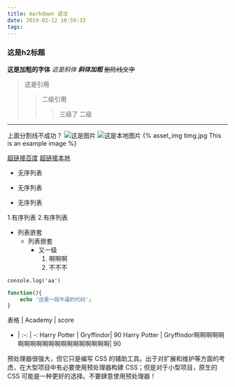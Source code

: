 ```yaml
---
title: markdown 语法
date: 2019-02-12 10:59:33
tags:
---
```


### 这是h2标题
**这是加粗的字体**
*这是斜体*
***斜体加粗***
~~删除线文字~~

>这是引用
>>二级引用
>>>三级了
>>二级

****
上面分割线不成功？
![这是图片](https://timgsa.baidu.com/timg?image&quality=80&size=b9999_10000&sec=1529733303471&di=451ddd05dd47323e509db124d5611b17&imgtype=0&src=http%3A%2F%2Fimg.25pp.com%2Fuploadfile%2Fsoft%2Fimages%2F2013%2F0103%2F20130103033541695.jpg "这是title")
![这是本地图片](timg.jpg)
{% asset_img timg.jpg This is an example image %}


[超链接百度](http://www.baidu.com "这是超链接title")
[超链接本地](/about)

- 无序列表
* 无序列表
+ 无序列表

1.有序列表
2.有序列表

* 列表嵌套
   * 列表嵌套
      * 又一级
         1. 啊啊啊
         2. 不不不

`console.log('aa')`

```php
function(){
    echo '这是一段牛逼的代码';
}
```


表格 | Academy | score
- | :-: | -:
Harry Potter | Gryffindor| 90
Harry Potter | Gryffindor啊啊啊啊啊啊啊啊啊啊啊啊啊啊啊啊啊啊啊啊| 90

<div class="tip">
    预处理器很强大，但它只是编写 CSS 的辅助工具。出于对扩展和维护等方面的考虑，在大型项目中有必要使用预处理器构建 CSS；但是对于小型项目，原生的 CSS 可能是一种更好的选择。不要肆意使用预处理器！
</div>